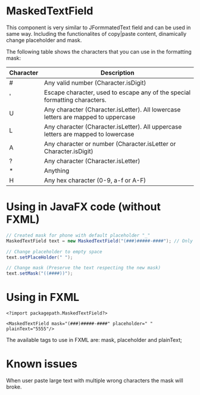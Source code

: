 # MaskedTextField

This component is very similar to JFormmatedText field and can be used in same way. Including the functionalites of copy|paste content, dinamically change placeholder and mask.

The following table shows the characters that you can use in the formatting mask:

|Character | Description |
| ------------- | ------------- |
| \# | Any valid number (Character.isDigit) |
| ' | Escape character, used to escape any of the special formatting characters. |
| U | Any character (Character.isLetter). All lowercase letters are mapped to uppercase |
| L | Any character (Character.isLetter). All uppercase letters are mapped to lowercase |
| A | Any character or number (Character.isLetter or Character.isDigit) |
| ? | Any character (Character.isLetter) |
| * | Anything |
| H | Any hex character (0-9, a-f or A-F) |

# Using in JavaFX code (without FXML)

``` java
// Created mask for phone with default placeholder "_"
MaskedTextField text = new MaskedTextField("(###)#####-####"); // Only Number

// Change placeholder to empty space
text.setPlaceHolder(" ");

// Change mask (Preserve the text respecting the new mask)
text.setMask("((####))");
```

# Using in FXML
```
<?import packagepath.MaskedTextField?>

<MaskedTextField mask="(###)#####-####" placeholder=" " plainText="5555"/>
```
The available tags to use in FXML are: mask, placeholder and plainText;

# Known issues
When user paste large text with multiple wrong characters the mask will broke.

